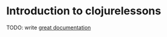 # Introduction to clojurelessons

TODO: write [great documentation](http://jacobian.org/writing/great-documentation/what-to-write/)
